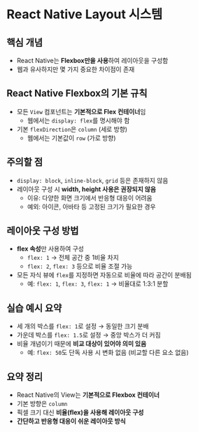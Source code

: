# React Native Layout 시스템

## 핵심 개념

- React Native는 **Flexbox만을 사용**하여 레이아웃을 구성함
- 웹과 유사하지만 몇 가지 중요한 차이점이 존재


## React Native Flexbox의 기본 규칙

- 모든 `View` 컴포넌트는 **기본적으로 Flex 컨테이너**임
  - 웹에서는 `display: flex`를 명시해야 함
- 기본 `flexDirection`은 `column` (세로 방향)
  - 웹에서는 기본값이 `row` (가로 방향)


## 주의할 점

- `display: block`, `inline-block`, `grid` 등은 존재하지 않음
- 레이아웃 구성 시 **width, height 사용은 권장되지 않음**
  - 이유: 다양한 화면 크기에서 반응형 대응이 어려움
  - 예외: 아이콘, 아바타 등 고정된 크기가 필요한 경우

## 레이아웃 구성 방법

- **flex 속성**만 사용하여 구성
  - `flex: 1` → 전체 공간 중 1비율 차지
  - `flex: 2`, `flex: 3` 등으로 비율 조절 가능
- 모든 자식 뷰에 `flex`를 지정하면 자동으로 비율에 따라 공간이 분배됨
  - 예: `flex: 1`, `flex: 3`, `flex: 1` → 비율대로 1:3:1 분할

## 실습 예시 요약

- 세 개의 박스를 `flex: 1`로 설정 → 동일한 크기 분배
- 가운데 박스를 `flex: 1.5`로 설정 → 중앙 박스가 더 커짐
- 비율 개념이기 때문에 **비교 대상이 있어야 의미 있음**
  - 예: `flex: 50`도 단독 사용 시 변화 없음 (비교할 다른 요소 없음)


## 요약 정리

- React Native의 View는 **기본적으로 Flexbox 컨테이너**
- 기본 방향은 `column`
- 픽셀 크기 대신 **비율(flex)을 사용해 레이아웃 구성**
- **간단하고 반응형 대응이 쉬운 레이아웃 방식**
